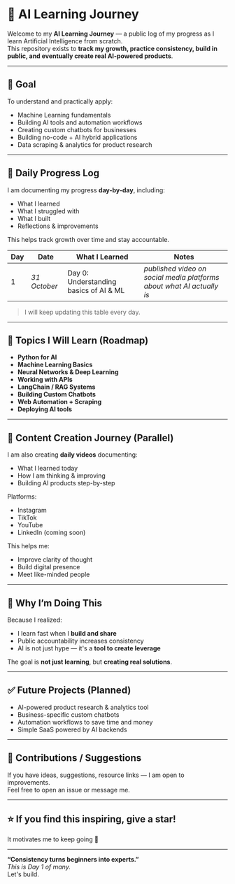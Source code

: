 # 🚀 AI Learning Journey

Welcome to my **AI Learning Journey** — a public log of my progress as I learn Artificial Intelligence from scratch.  
This repository exists to **track my growth, practice consistency, build in public, and eventually create real AI-powered products**.

---

## 🎯 Goal

To understand and practically apply:
- Machine Learning fundamentals  
- Building AI tools and automation workflows  
- Creating custom chatbots for businesses  
- Building no-code + AI hybrid applications  
- Data scraping & analytics for product research

---

## 📅 Daily Progress Log

I am documenting my progress **day-by-day**, including:
- What I learned  
- What I struggled with  
- What I built  
- Reflections & improvements  

This helps track growth over time and stay accountable.

| Day | Date | What I Learned | Notes |
|----|------|----------------|-------|
| 1 | *31 October* | Day 0: Understanding basics of AI & ML | *published video on social media platforms about what AI actually is* |

> I will keep updating this table every day.

---

## 🧠 Topics I Will Learn (Roadmap)

- **Python for AI**  
- **Machine Learning Basics**
- **Neural Networks & Deep Learning**
- **Working with APIs**
- **LangChain / RAG Systems**
- **Building Custom Chatbots**
- **Web Automation + Scraping**
- **Deploying AI tools**

---

## 🎥 Content Creation Journey (Parallel)

I am also creating **daily videos** documenting:
- What I learned today
- How I am thinking & improving
- Building AI products step-by-step

Platforms:
- Instagram  
- TikTok  
- YouTube  
- LinkedIn (coming soon)

This helps me:
- Improve clarity of thought
- Build digital presence
- Meet like-minded people

---

## 🧩 Why I’m Doing This

Because I realized:
- I learn fast when I **build and share**
- Public accountability increases consistency
- AI is not just hype — it's a **tool to create leverage**

The goal is **not just learning**, but **creating real solutions**.

---

## ✅ Future Projects (Planned)

- AI-powered product research & analytics tool  
- Business-specific custom chatbots  
- Automation workflows to save time and money  
- Simple SaaS powered by AI backends  

---

## 🤝 Contributions / Suggestions

If you have ideas, suggestions, resource links — I am open to improvements.  
Feel free to open an issue or message me.

---

## ⭐ If you find this inspiring, give a star!

It motivates me to keep going 💙

---

**“Consistency turns beginners into experts.”**  
*This is Day 1 of many.*  
Let's build.
